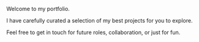 Welcome to my portfolio.

I have carefully curated a selection of my best projects for you to explore.

Feel free to get in touch for future roles, collaboration, or just for fun.
